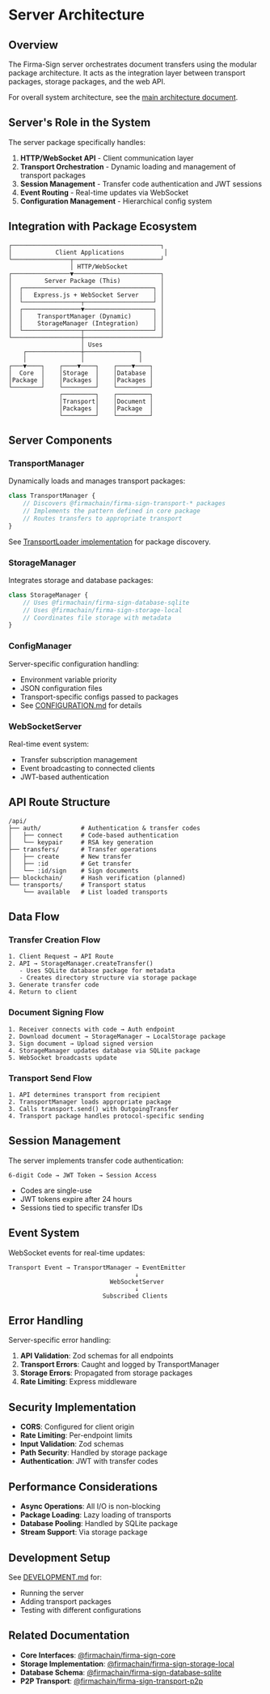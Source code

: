 # Server Architecture

## Overview

The Firma-Sign server orchestrates document transfers using the modular package architecture. It acts as the integration layer between transport packages, storage packages, and the web API.

For overall system architecture, see the [main architecture document](../../../docs/BACKEND-ARCHITECTURE.md).

## Server's Role in the System

The server package specifically handles:

1. **HTTP/WebSocket API** - Client communication layer
2. **Transport Orchestration** - Dynamic loading and management of transport packages
3. **Session Management** - Transfer code authentication and JWT sessions
4. **Event Routing** - Real-time updates via WebSocket
5. **Configuration Management** - Hierarchical config system

## Integration with Package Ecosystem

```
┌─────────────────────────────────────────┐
│            Client Applications           │
└────────────────┬────────────────────────┘
                 │ HTTP/WebSocket
┌────────────────▼────────────────────────┐
│         Server Package (This)           │
│  ┌────────────────────────────────────┐ │
│  │   Express.js + WebSocket Server    │ │
│  └────────────────┬───────────────────┘ │
│  ┌────────────────▼───────────────────┐ │
│  │    TransportManager (Dynamic)      │ │
│  │    StorageManager (Integration)    │ │
│  └────────────────┬───────────────────┘ │
└───────────────────┼─────────────────────┘
                    │ Uses
    ┌───────────────┼───────────────┐
    │               │               │
┌───▼────┐    ┌────▼────┐    ┌────▼────┐
│  Core  │    │Storage  │    │Database │
│Package │    │Packages │    │Packages │
└────────┘    └─────────┘    └─────────┘
              ┌─────────┐    ┌─────────┐
              │Transport│    │Document │
              │Packages │    │Package  │
              └─────────┘    └─────────┘
```

## Server Components

### TransportManager

Dynamically loads and manages transport packages:

```typescript
class TransportManager {
	// Discovers @firmachain/firma-sign-transport-* packages
	// Implements the pattern defined in core package
	// Routes transfers to appropriate transport
}
```

See [TransportLoader implementation](../src/transport/TransportLoader.ts) for package discovery.

### StorageManager

Integrates storage and database packages:

```typescript
class StorageManager {
	// Uses @firmachain/firma-sign-database-sqlite
	// Uses @firmachain/firma-sign-storage-local
	// Coordinates file storage with metadata
}
```

### ConfigManager

Server-specific configuration handling:

- Environment variable priority
- JSON configuration files
- Transport-specific configs passed to packages
- See [CONFIGURATION.md](./CONFIGURATION.md) for details

### WebSocketServer

Real-time event system:

- Transfer subscription management
- Event broadcasting to connected clients
- JWT-based authentication

## API Route Structure

```
/api/
├── auth/           # Authentication & transfer codes
│   ├── connect     # Code-based authentication
│   └── keypair     # RSA key generation
├── transfers/      # Transfer operations
│   ├── create      # New transfer
│   ├── :id         # Get transfer
│   └── :id/sign    # Sign documents
├── blockchain/     # Hash verification (planned)
└── transports/     # Transport status
    └── available   # List loaded transports
```

## Data Flow

### Transfer Creation Flow

```
1. Client Request → API Route
2. API → StorageManager.createTransfer()
   - Uses SQLite database package for metadata
   - Creates directory structure via storage package
3. Generate transfer code
4. Return to client
```

### Document Signing Flow

```
1. Receiver connects with code → Auth endpoint
2. Download document → StorageManager → LocalStorage package
3. Sign document → Upload signed version
4. StorageManager updates database via SQLite package
5. WebSocket broadcasts update
```

### Transport Send Flow

```
1. API determines transport from recipient
2. TransportManager loads appropriate package
3. Calls transport.send() with OutgoingTransfer
4. Transport package handles protocol-specific sending
```

## Session Management

The server implements transfer code authentication:

```
6-digit Code → JWT Token → Session Access
```

- Codes are single-use
- JWT tokens expire after 24 hours
- Sessions tied to specific transfer IDs

## Event System

WebSocket events for real-time updates:

```
Transport Event → TransportManager → EventEmitter
                                   ↓
                            WebSocketServer
                                   ↓
                          Subscribed Clients
```

## Error Handling

Server-specific error handling:

1. **API Validation**: Zod schemas for all endpoints
2. **Transport Errors**: Caught and logged by TransportManager
3. **Storage Errors**: Propagated from storage packages
4. **Rate Limiting**: Express middleware

## Security Implementation

- **CORS**: Configured for client origin
- **Rate Limiting**: Per-endpoint limits
- **Input Validation**: Zod schemas
- **Path Security**: Handled by storage package
- **Authentication**: JWT with transfer codes

## Performance Considerations

- **Async Operations**: All I/O is non-blocking
- **Package Loading**: Lazy loading of transports
- **Database Pooling**: Handled by SQLite package
- **Stream Support**: Via storage package

## Development Setup

See [DEVELOPMENT.md](./DEVELOPMENT.md) for:

- Running the server
- Adding transport packages
- Testing with different configurations

## Related Documentation

- **Core Interfaces**: [@firmachain/firma-sign-core](../../@firmachain/firma-sign-core/docs/ARCHITECTURE.md)
- **Storage Implementation**: [@firmachain/firma-sign-storage-local](../../@firmachain/firma-sign-storage-local/docs/ARCHITECTURE.md)
- **Database Schema**: [@firmachain/firma-sign-database-sqlite](../../@firmachain/firma-sign-database-sqlite/docs/ARCHITECTURE.md)
- **P2P Transport**: [@firmachain/firma-sign-transport-p2p](../../@firmachain/firma-sign-transport-p2p/docs/ARCHITECTURE.md)
